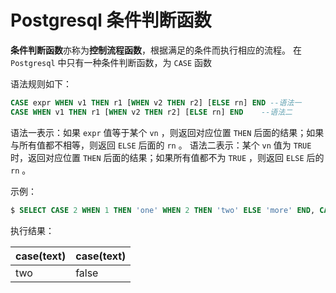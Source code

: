 # Postgresql 条件判断函数

**条件判断函数**亦称为**控制流程函数**，根据满足的条件而执行相应的流程。 在 `Postgresql` 中只有一种条件判断函数，为 `CASE` 函数

语法规则如下：

``` sql
CASE expr WHEN v1 THEN r1 [WHEN v2 THEN r2] [ELSE rn] END --语法一
CASE WHEN v1 THEN r1 [WHEN v2 THEN r2] [ELSE rn] END    --语法二
```

语法一表示：如果 `expr` 值等于某个 `vn` ，则返回对应位置 `THEN` 后面的结果；如果与所有值都不相等，则返回 `ELSE` 后面的 `rn` 。
语法二表示：某个 `vn` 值为 `TRUE` 时，返回对应位置 `THEN` 后面的结果；如果所有值都不为 `TRUE` ，则返回 `ELSE` 后的 `rn` 。

示例：

``` sql
$ SELECT CASE 2 WHEN 1 THEN 'one' WHEN 2 THEN 'two' ELSE 'more' END, CASE WHEN 1 < 0 THEN 'true' ELSE 'false' END;
```

执行结果：

|case(text)|case(text)|
|-----|-----|
| two  | false|
